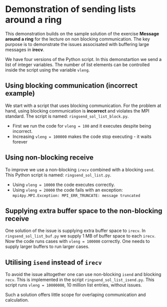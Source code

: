 # Demonstration of sending lists around a ring
This demonstration builds on the sample solution of the exercise **Message around a ring** for the lecture on non blocking communication.  The key purpose is to demonstrate the issues associsated with buffering large messages in **irecv**.

We have four versions of the Python script.   In this demonstartion we send a list of integer variables.  The number of list elements can be controlled inside the script using the variable `vleng`.

## Using blocking communication (incorrect example)
We start with a script that uses blocking communication.  For the problem at hand, using blocking communication is **incorrect** and violates the MPI standard.   The script is named: `ringsend_sol_list_block.py`.

* First we run the code for `vleng = 100` and it executes despite being incorrect.  
* Increasing `vleng = 100000` makes the code stop executing - it waits forever

## Using non-blocking receive
To improve we use a non-blocking `irecv` combined with a blocking `send`.  This Python script is named: `ringsend_sol_list.py`.

* Using `vleng = 10000` the code executes correctly.
* Using `vleng = 20000` the code fails with an exception: ```mpi4py.MPI.Exception: MPI_ERR_TRUNCATE: message truncated```

## Supplying extra buffer space to the non-blocking receive
One solution of the issue is supplying extra buffer space to `irecv`.   In `ringsend_sol_list_buf.py` we supply 1 MB of buffer space to each `irecv`.  Now the code runs cases with `vleng = 100000` correctly.   One needs to supply larger buffers to run larger cases.

## Utilising `isend` instead of `irecv`

To avoid the issue alltogether one can use non-blocking `isend` and blocking `recv`.  This is implemented in the script `ringsend_sol_list_isend.py`.  This script runs `vleng = 10000000`, 10 million list entries, without issues.

Such a solution offers little scope for overlaping communication and calculation.